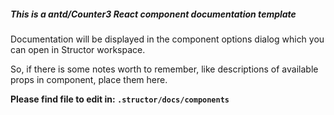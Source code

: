##### This is a antd/Counter3 React component documentation template

Documentation will be displayed in the component options dialog which you can open in Structor workspace.

So, if there is some notes worth to remember, like descriptions of available props in component, place them here.

**Please find file to edit in: `.structor/docs/components`**
